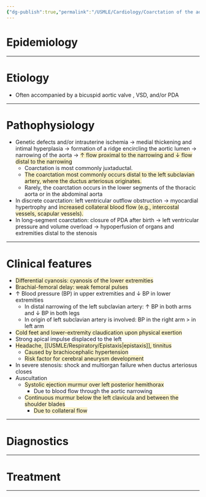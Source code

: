 ```yaml
---
{"dg-publish":true,"permalink":"/USMLE/Cardiology/Coarctation of the aorta/"}
---
```


# Epidemiology


---
# Etiology
- Often accompanied by a bicuspid aortic valve , VSD, and/or PDA

---
# Pathophysiology
- Genetic defects and/or intrauterine ischemia → medial thickening and intimal hyperplasia → formation of a ridge encircling the aortic lumen → narrowing of the aorta → <span style="background:rgba(240, 200, 0, 0.2)">↑ flow proximal to the narrowing and ↓ flow distal to the narrowing </span>
	- Coarctation is most commonly juxtaductal.
	- <span style="background:rgba(240, 200, 0, 0.2)">The coarctation most commonly occurs distal to the left subclavian artery, where the ductus arteriosus originates.</span>
	- Rarely, the coarctation occurs in the lower segments of the thoracic aorta or in the abdominal aorta
- In discrete coarctation: left ventricular outflow obstruction → myocardial hypertrophy and <span style="background:rgba(240, 200, 0, 0.2)">increased collateral blood flow (e.g., intercostal vessels, scapular vessels).</span>
- In long-segment coarctation: closure of PDA after birth → left ventricular pressure and volume overload → hypoperfusion of organs and extremities distal to the stenosis

---
# Clinical features
- <span style="background:rgba(240, 200, 0, 0.2)">Differential cyanosis: cyanosis of the lower extremities </span>
- <span style="background:rgba(240, 200, 0, 0.2)">Brachial-femoral delay: weak femoral pulses</span>
- ↑ Blood pressure (BP) in upper extremities and ↓ BP in lower extremities
	- In distal narrowing of the left subclavian artery: ↑ BP in both arms and ↓ BP in both legs
	- In origin of left subclavian artery is involved: BP in the right arm > in left arm 
- <span style="background:rgba(240, 200, 0, 0.2)">Cold feet and lower-extremity claudication upon physical exertion</span>
- Strong apical impulse displaced to the left
- <span style="background:rgba(240, 200, 0, 0.2)">Headache, [[USMLE/Respiratory/Epistaxis\|epistaxis]], tinnitus </span>
	- <span style="background:rgba(240, 200, 0, 0.2)">Caused by brachiocephalic hypertension</span>
	- <span style="background:rgba(240, 200, 0, 0.2)">Risk factor for cerebral aneurysm development</span>
- In severe stenosis: shock and multiorgan failure when ductus arteriosus closes 
- Auscultation
	- <span style="background:rgba(240, 200, 0, 0.2)">Systolic ejection murmur over left posterior hemithorax</span>
		- Due to blood flow through the aortic narrowing
	- <span style="background:rgba(240, 200, 0, 0.2)">Continuous murmur below the left clavicula and between the shoulder blades </span>
		- <span style="background:rgba(240, 200, 0, 0.2)">Due to collateral flow</span>

---
# Diagnostics


---
# Treatment


---
